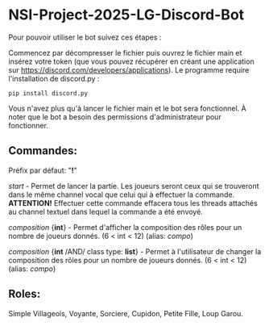 # NSI-Project-2025-LG-Discord-Bot

Pour pouvoir utiliser le bot suivez ces étapes :

Commencez par décompresser le fichier puis ouvrez le fichier main et insérez votre token (que vous pouvez récupérer en créant une application sur https://discord.com/developers/applications). 
Le programme require l'installation de discord.py :
```
pip install discord.py
```
Vous n'avez plus qu'à lancer le fichier main et le bot sera fonctionnel. 
À noter que le bot a besoin des permissions d'administrateur pour fonctionner.

## Commandes:

Préfix par défaut: "**!**"

*start* - Permet de lancer la partie. Les joueurs seront ceux qui se trouveront dans le même channel vocal que celui qui à effectuer la commande.
**ATTENTION!** Effectuer cette commande effacera tous les threads attachés au channel textuel dans lequel la commande a été envoyé.

*composition* {**int**} - Permet d'afficher la composition des rôles pour un nombre de joueurs donnés. (6 < int < 12)
(alias: *compo*)

*composition* {**int** /AND/ class type: **list**} - Permet à l'utilisateur de changer la composition des rôles pour un nombre de joueurs donnés. (6 < int < 12)
(alias: *compo*)


## Roles:
Simple Villageois,
Voyante,
Sorciere,
Cupidon,
Petite Fille,
Loup Garou.
